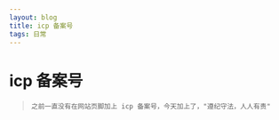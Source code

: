```yaml
---
layout: blog
title: icp 备案号
tags: 日常
---
```


# icp 备案号

>     之前一直没有在网站页脚加上 icp 备案号，今天加上了，"遵纪守法，人人有责"
